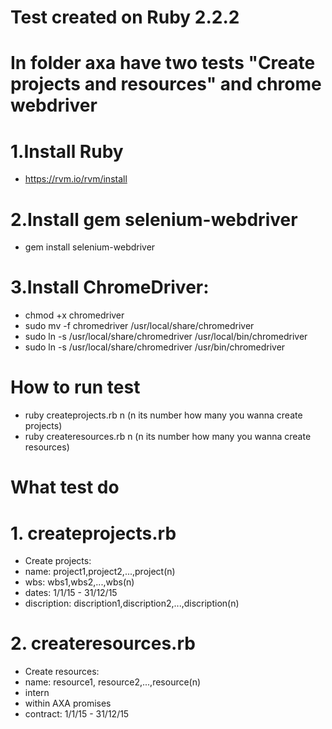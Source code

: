 # Test created on Ruby 2.2.2

# In folder axa have two tests "Create projects and resources" and chrome webdriver

# 1.Install Ruby
* https://rvm.io/rvm/install

# 2.Install gem selenium-webdriver
* gem install selenium-webdriver

# 3.Install ChromeDriver:
* chmod +x chromedriver
* sudo mv -f chromedriver /usr/local/share/chromedriver
* sudo ln -s /usr/local/share/chromedriver /usr/local/bin/chromedriver
* sudo ln -s /usr/local/share/chromedriver /usr/bin/chromedriver

# How to run test
* ruby createprojects.rb n (n its number how many you wanna create projects)
* ruby createresources.rb n (n its number how many you wanna create resources)

# What test do

# 1. createprojects.rb
* Create projects:
* name: project1,project2,...,project(n)
* wbs: wbs1,wbs2,...,wbs(n)
* dates: 1/1/15 - 31/12/15
* discription: discription1,discription2,...,discription(n)

# 2. createresources.rb
* Create resources:
* name: resource1, resource2,...,resource(n)
* intern
* within AXA promises
* contract: 1/1/15 - 31/12/15
